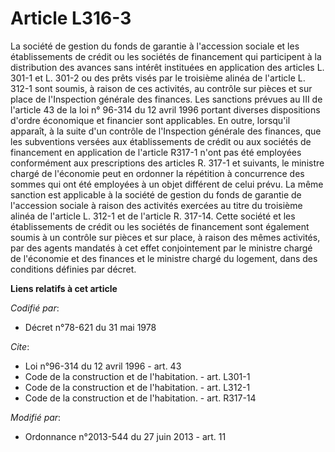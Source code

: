 # Article L316-3

La société de gestion du fonds de garantie à l'accession sociale et les établissements de crédit ou les sociétés de
financement qui participent à la distribution des avances sans intérêt instituées en application des articles L. 301-1 et L.
301-2 ou des prêts visés par le troisième alinéa de l'article L. 312-1 sont soumis, à raison de ces activités, au contrôle
sur pièces et sur place de l'Inspection générale des finances. Les sanctions prévues au III de l'article 43 de la loi n°
96-314 du 12 avril 1996 portant diverses dispositions d'ordre économique et financier sont applicables. En outre, lorsqu'il
apparaît, à la suite d'un contrôle de l'Inspection générale des finances, que les subventions versées aux établissements de
crédit ou aux sociétés de financement en application de l'article R317-1 n'ont pas été employées conformément aux
prescriptions des articles R. 317-1 et suivants, le ministre chargé de l'économie peut en ordonner la répétition à
concurrence des sommes qui ont été employées à un objet différent de celui prévu. La même sanction est applicable à la
société de gestion du fonds de garantie de l'accession sociale à raison des activités exercées au titre du troisième alinéa
de l'article L. 312-1 et de l'article R. 317-14. Cette société et les établissements de crédit ou les sociétés de financement
sont également soumis à un contrôle sur pièces et sur place, à raison des mêmes activités, par des agents mandatés à cet
effet conjointement par le ministre chargé de l'économie et des finances et le ministre chargé du logement, dans des
conditions définies par décret.

**Liens relatifs à cet article**

_Codifié par_:

  - Décret n°78-621 du 31 mai 1978

_Cite_:

  - Loi n°96-314 du 12 avril 1996 - art. 43
  - Code de la construction et de l'habitation. - art. L301-1
  - Code de la construction et de l'habitation. - art. L312-1
  - Code de la construction et de l'habitation. - art. R317-14

_Modifié par_:

  - Ordonnance n°2013-544 du 27 juin 2013 - art. 11
